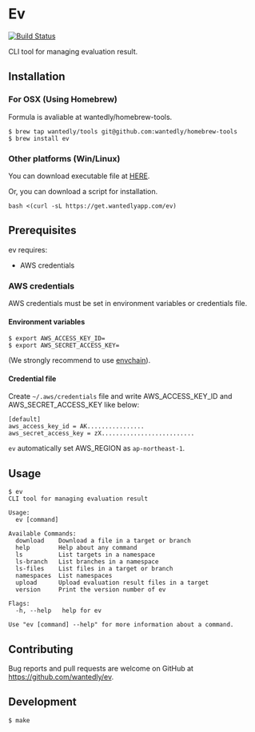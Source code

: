 # Ev

[![Build Status](https://travis-ci.com/wantedly/ev.svg?token=zsMaScwD2c3BqH37pucy&branch=master)](https://travis-ci.com/wantedly/ev)

CLI tool for managing evaluation result.

## Installation

### For OSX (Using Homebrew)

Formula is avaliable at wantedly/homebrew-tools.

```sh-session
$ brew tap wantedly/tools git@github.com:wantedly/homebrew-tools
$ brew install ev
```

### Other platforms (Win/Linux)

You can download executable file at [HERE](https://github.com/wantedly/ev/releases).

Or, you can download a script for installation.

```console
bash <(curl -sL https://get.wantedlyapp.com/ev)
```

## Prerequisites

ev requires:

- AWS credentials

### AWS credentials

AWS credentials must be set in environment variables or credentials file.

#### Environment variables

```sh-session
$ export AWS_ACCESS_KEY_ID=
$ export AWS_SECRET_ACCESS_KEY=
```

(We strongly recommend to use [envchain](https://github.com/sorah/envchain)).

#### Credential file

Create `~/.aws/credentials` file and write AWS_ACCESS_KEY_ID and AWS_SECRET_ACCESS_KEY like below:

```
[default]
aws_access_key_id = AK................
aws_secret_access_key = zX..........................
```

`ev` automatically set AWS_REGION as `ap-northeast-1`.

## Usage

```sh-session
$ ev
CLI tool for managing evaluation result

Usage:
  ev [command]

Available Commands:
  download    Download a file in a target or branch
  help        Help about any command
  ls          List targets in a namespace
  ls-branch   List branches in a namespace
  ls-files    List files in a target or branch
  namespaces  List namespaces
  upload      Upload evaluation result files in a target
  version     Print the version number of ev

Flags:
  -h, --help   help for ev

Use "ev [command] --help" for more information about a command.
```

## Contributing

Bug reports and pull requests are welcome on GitHub at https://github.com/wantedly/ev.

## Development

```sh-session
$ make
```
